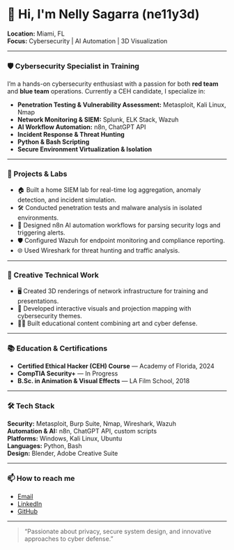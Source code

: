 # 👋 Hi, I'm Nelly Sagarra (ne11y3d)

**Location:** Miami, FL  
**Focus:** Cybersecurity | AI Automation | 3D Visualization

---

### 🛡️ Cybersecurity Specialist in Training

I’m a hands-on cybersecurity enthusiast with a passion for both **red team** and **blue team** operations. Currently a CEH candidate, I specialize in:

- **Penetration Testing & Vulnerability Assessment:** Metasploit, Kali Linux, Nmap
- **Network Monitoring & SIEM:** Splunk, ELK Stack, Wazuh
- **AI Workflow Automation:** n8n, ChatGPT API
- **Incident Response & Threat Hunting**
- **Python & Bash Scripting**
- **Secure Environment Virtualization & Isolation**

---

### 👾 Projects & Labs

- 🏠 Built a home SIEM lab for real-time log aggregation, anomaly detection, and incident simulation.
- 🛠️ Conducted penetration tests and malware analysis in isolated environments.
- 🤖 Designed n8n AI automation workflows for parsing security logs and triggering alerts.
- 🛡️ Configured Wazuh for endpoint monitoring and compliance reporting.
- 🌐 Used Wireshark for threat hunting and traffic analysis.

---

### 🎨 Creative Technical Work

- 🖥️ Created 3D renderings of network infrastructure for training and presentations.
- 🎥 Developed interactive visuals and projection mapping with cybersecurity themes.
- 🧑‍💻 Built educational content combining art and cyber defense.

---

### 📚 Education & Certifications

- **Certified Ethical Hacker (CEH) Course** — Academy of Florida, 2024
- **CompTIA Security+** — In Progress
- **B.Sc. in Animation & Visual Effects** — LA Film School, 2018

---

### 🛠️ Tech Stack

**Security:** Metasploit, Burp Suite, Nmap, Wireshark, Wazuh  
**Automation & AI:** n8n, ChatGPT API, custom scripts  
**Platforms:** Windows, Kali Linux, Ubuntu  
**Languages:** Python, Bash  
**Design:** Blender, Adobe Creative Suite

---

### 📫 How to reach me

- [Email](nelly3d@proton.me) <!-- Replace with your email -->
- [LinkedIn](https://linkedin.com/in/nelly3d) <!-- Replace with your LinkedIn -->
- [GitHub](https://github.com/ne11y3d)

---

> “Passionate about privacy, secure system design, and innovative approaches to cyber defense.”
